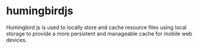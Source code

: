 humingbirdjs
============

Humingbird js is used to locally store and cache resource files using local storage to provide a more persistent and manageable cache for mobile web devices.